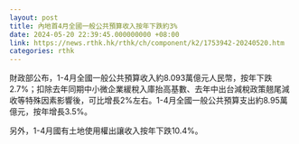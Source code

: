 ```yaml
---
layout: post
title: 內地首4月全國一般公共預算收入按年下跌約3%
date: 2024-05-20 22:39:45.000000000 +08:00
link: https://news.rthk.hk/rthk/ch/component/k2/1753942-20240520.htm
categories: rthk
---
```


財政部公布，1-4月全國一般公共預算收入約8.093萬億元人民幣，按年下跌2.7%；扣除去年同期中小微企業緩稅入庫抬高基數、去年中出台減稅政策翹尾減收等特殊因素影響後，可比增長2%左右。1-4月全國一般公共預算支出約8.95萬億元，按年增長3.5%。

另外，1-4月國有土地使用權出讓收入按年下跌10.4%。
